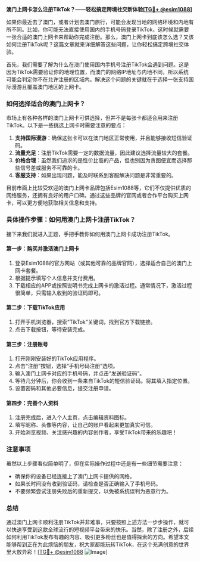 **澳门上网卡怎么注册TikTok？——轻松搞定跨境社交新体验[[TG💪+ @esim1088](https://t.me/s/esim1088)]**

如果你最近去了澳门，或者计划去澳门旅行，可能会发现当地的网络环境和内地有所不同。比如，你可能无法直接使用国内的手机号码登录TikTok，这时候就需要一张合适的澳门上网卡来帮助你完成注册。那么，澳门上网卡到底该怎么选？又该如何注册TikTok呢？这篇文章就来详细解答这些问题，让你轻松搞定跨境社交体验。

首先，我们需要了解为什么在澳门使用国内手机号注册TikTok会遇到问题。这是因为TikTok需要验证你的地理位置，而澳门的网络IP地址与内地不同，所以系统可能会判定你不在允许注册的区域内。解决这个问题的关键就在于选择一张支持国际漫游且覆盖澳门地区的上网卡。

### 如何选择适合的澳门上网卡？

市场上有各种各样的澳门上网卡可供选择，但并不是每张卡都适合用来注册TikTok。以下是一些挑选上网卡时需要注意的要点：

1. **支持国际漫游**：确保这张卡可以在澳门地区正常使用，并且能够接收短信验证码。
2. **流量充足**：注册TikTok需要一定的数据流量，因此建议选择流量较大的套餐。
3. **价格合理**：虽然我们追求的是性价比高的产品，但也别因为贪图便宜而选择那些信号差或服务不可靠的卡。
4. **客服支持**：如果出现问题，能及时联系到客服解决问题是非常重要的。

目前市面上比较受欢迎的澳门上网卡品牌包括Esim1088等，它们不仅提供优质的网络服务，还拥有良好的用户口碑。通过这些品牌的官网或者合作平台购买上网卡，可以更方便地获取相关信息和支持。

### 具体操作步骤：如何用澳门上网卡注册TikTok？

接下来我们就进入正题，手把手教你如何用澳门上网卡成功注册TikTok。

#### 第一步：购买并激活澳门上网卡

1. 登录Esim1088的官方网站（或其他可靠的品牌官网），选择适合自己的澳门上网卡套餐。
2. 根据提示填写个人信息并支付费用。
3. 下载相应的APP或按照说明书完成上网卡的激活过程。通常情况下，激活过程很简单，只需输入收到的验证码即可。

#### 第二步：下载TikTok应用

1. 打开手机浏览器，搜索“TikTok”关键词，找到官方下载链接。
2. 点击下载按钮，等待安装完成。

#### 第三步：注册账号

1. 打开刚刚安装好的TikTok应用程序。
2. 点击“注册”按钮，选择“手机号码注册”选项。
3. 输入澳门上网卡对应的手机号码，并点击“发送验证码”。
4. 等待几分钟后，你会收到一条来自TikTok的短信验证码。将其填入指定位置。
5. 设置密码和其他必要信息，提交注册申请。

#### 第四步：完善个人资料

1. 注册完成后，进入个人主页，点击编辑资料图标。
2. 填写昵称、头像等内容，让自己的账户看起来更加真实可信。
3. 开始浏览视频、关注感兴趣的内容创作者，享受TikTok带来的乐趣吧！

### 注意事项

虽然以上步骤看似简单明了，但在实际操作过程中还是有一些细节需要注意：

- 确保你的设备已经连接上了澳门上网卡提供的网络。
- 如果长时间没有收到验证码，请检查是否正确输入了手机号码。
- 不要频繁尝试注册失败后的重新提交，以免被系统误判为恶意行为。

### 总结

通过澳门上网卡顺利注册TikTok并非难事，只要按照上述方法一步步操作，就可以快速享受到这款全球流行的短视频平台带来的快乐。当然，除了注册之外，后续如何利用TikTok发布有趣的内容、吸引更多粉丝也是值得探索的方向。希望本文能够帮到正在为此烦恼的朋友，祝大家都能玩转TikTok，在这个充满创意的世界里大放异彩！[[TG💪+ @esim1088](https://t.me/s/esim1088) ![Image](https://i.postimg.cc/4NQfJmqS/Snipaste-2025-05-13-00-14-12.png)]